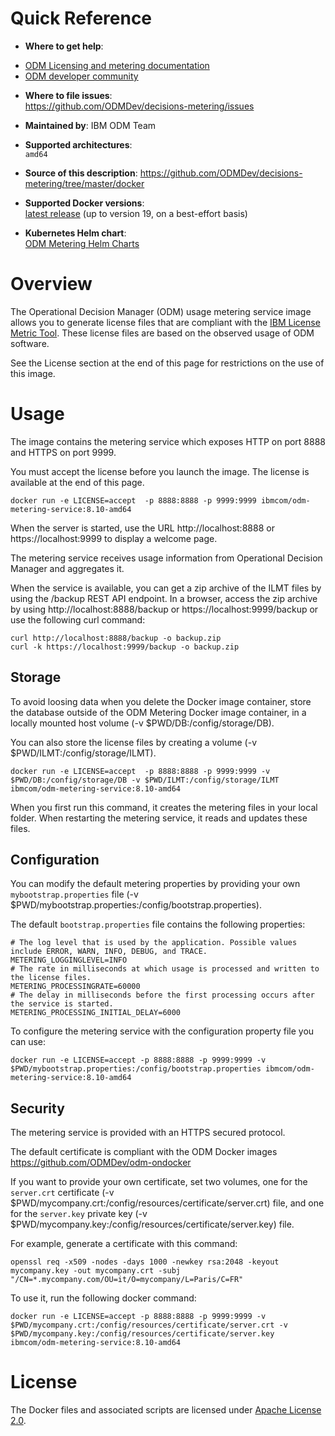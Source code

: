 

# Quick Reference

-	**Where to get help**:
  * [ODM Licensing and metering documentation](https://www.ibm.com/support/knowledgecenter/en/SSQP76_8.10.x/com.ibm.odm.kube/topics/con_k8s_licensing_metering.html)
  * [ODM developer community](https://developer.ibm.com/odm/)

-	**Where to file issues**:  
  https://github.com/ODMDev/decisions-metering/issues

-	**Maintained by**:  IBM ODM Team

-	**Supported architectures**:  
 `amd64`
-	**Source of this description**:
        https://github.com/ODMDev/decisions-metering/tree/master/docker

-	**Supported Docker versions**:  
	[latest release](https://github.com/docker/docker-ce/releases/latest) (up to version 19, on a best-effort basis)


-	**Kubernetes Helm chart**:  
	[ODM Metering Helm Charts](https://github.com/ODMDev/decisions-metering/blob/master/charts/ibm-odm-metering/README.md) 
	
# Overview

The Operational Decision Manager (ODM) usage metering service image allows you to generate license files that are compliant with the [IBM License Metric Tool](https://www.ibm.com/support/knowledgecenter/SS8JFY_9.2.0/com.ibm.lmt.doc/welcome/LMT_welcome.html). These license files are based on the observed usage of ODM software.

See the License section at the end of this page for restrictions on the use of this image. 

# Usage

The image contains the metering service which exposes HTTP on port 8888 and HTTPS on port 9999.

You must accept the license before you launch the image. The license is available at the end of this page.

```console
docker run -e LICENSE=accept  -p 8888:8888 -p 9999:9999 ibmcom/odm-metering-service:8.10-amd64
```

When the server is started, use the URL http://localhost:8888 or https://localhost:9999 to display a welcome page.

The metering service receives usage information from Operational Decision Manager and aggregates it.

When the service is available, you can get a zip archive of the ILMT files by using the /backup REST API endpoint. 
In a browser, access the zip archive by using http://localhost:8888/backup or https://localhost:9999/backup
or use the following curl command:

```console
curl http://localhost:8888/backup -o backup.zip
curl -k https://localhost:9999/backup -o backup.zip
```

## Storage

To avoid loosing data when you delete the Docker image container, store the database outside of the ODM Metering Docker image container, in a locally mounted host volume (-v $PWD/DB:/config/storage/DB).

You can also store the license files by creating a volume (-v $PWD/ILMT:/config/storage/ILMT).

```console
docker run -e LICENSE=accept  -p 8888:8888 -p 9999:9999 -v $PWD/DB:/config/storage/DB -v $PWD/ILMT:/config/storage/ILMT ibmcom/odm-metering-service:8.10-amd64
```

When you first run this command, it creates the metering files in your local folder. When restarting the metering service, it reads and updates these files.

## Configuration

 You can modify the default metering properties by providing your own `mybootstrap.properties` file (-v $PWD/mybootstrap.properties:/config/bootstrap.properties). 
 
 The default `bootstrap.properties` file contains the following properties:

```console
# The log level that is used by the application. Possible values include ERROR, WARN, INFO, DEBUG, and TRACE.
METERING_LOGGINGLEVEL=INFO
# The rate in milliseconds at which usage is processed and written to the license files.
METERING_PROCESSINGRATE=60000
# The delay in milliseconds before the first processing occurs after the service is started.
METERING_PROCESSING_INITIAL_DELAY=6000
```

To configure the metering service with the configuration property file you can use:
 ```console
docker run -e LICENSE=accept -p 8888:8888 -p 9999:9999 -v $PWD/mybootstrap.properties:/config/bootstrap.properties ibmcom/odm-metering-service:8.10-amd64
```

## Security

The metering service is provided with an HTTPS secured protocol.

The default certificate is compliant with the ODM Docker images https://github.com/ODMDev/odm-ondocker

If you want to provide your own certificate, set two volumes, one for the `server.crt` certificate (-v $PWD/mycompany.crt:/config/resources/certificate/server.crt) file, and one for the  `server.key` private key  (-v $PWD/mycompany.key:/config/resources/certificate/server.key) file.

For example, generate a certificate with this command:

 ```console
openssl req -x509 -nodes -days 1000 -newkey rsa:2048 -keyout mycompany.key -out mycompany.crt -subj "/CN=*.mycompany.com/OU=it/O=mycompany/L=Paris/C=FR"
```

To use it, run the following docker command:

 ```console
docker run -e LICENSE=accept -p 8888:8888 -p 9999:9999 -v $PWD/mycompany.crt:/config/resources/certificate/server.crt -v $PWD/mycompany.key:/config/resources/certificate/server.key ibmcom/odm-metering-service:8.10-amd64
```

  # License

  The Docker files and associated scripts are licensed under [Apache License 2.0](http://www.apache.org/licenses/LICENSE-2.0.html).

